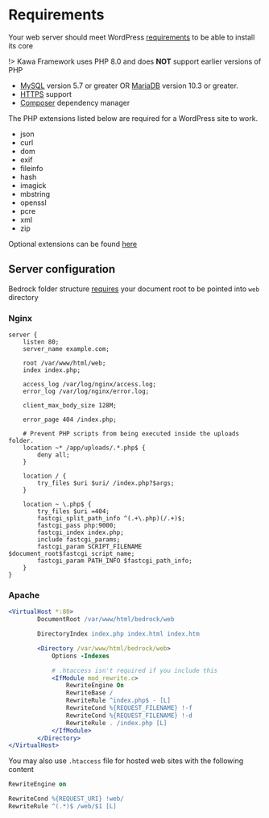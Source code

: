 # Requirements

Your web server should meet WordPress [requirements](https://wordpress.org/about/requirements/) to be able to install its core

!> Kawa Framework uses PHP 8.0 and does **NOT** support earlier versions of PHP

- [MySQL](https://www.mysql.com/) version 5.7 or greater OR [MariaDB](https://mariadb.org/) version 10.3 or greater.
- [HTTPS](https://wordpress.org/news/2016/12/moving-toward-ssl/) support
- [Composer](https://getcomposer.org/) dependency manager

The PHP extensions listed below are required for a WordPress site to work.

- json
- curl
- dom
- exif
- fileinfo
- hash
- imagick
- mbstring
- openssl
- pcre
- xml
- zip

Optional extensions can be found [here](https://make.wordpress.org/hosting/handbook/server-environment/)

## Server configuration

Bedrock folder structure [requires](https://docs.roots.io/bedrock/master/server-configuration/) your document root to be pointed into `web` directory

### Nginx

```nginx
server {
    listen 80;
    server_name example.com;

    root /var/www/html/web;
    index index.php;

    access_log /var/log/nginx/access.log;
    error_log /var/log/nginx/error.log;

    client_max_body_size 128M;

    error_page 404 /index.php;

    # Prevent PHP scripts from being executed inside the uploads folder.
    location ~* /app/uploads/.*.php$ {
        deny all;
    }
    
    location / {
        try_files $uri $uri/ /index.php?$args;
    }

    location ~ \.php$ {
        try_files $uri =404;
        fastcgi_split_path_info ^(.+\.php)(/.+)$;
        fastcgi_pass php:9000;
        fastcgi_index index.php;
        include fastcgi_params;
        fastcgi_param SCRIPT_FILENAME $document_root$fastcgi_script_name;
        fastcgi_param PATH_INFO $fastcgi_path_info;
    }
}
```

### Apache

```apache
<VirtualHost *:80>
        DocumentRoot /var/www/html/bedrock/web

        DirectoryIndex index.php index.html index.htm

        <Directory /var/www/html/bedrock/web>
            Options -Indexes

            # .htaccess isn't required if you include this
            <IfModule mod_rewrite.c>
                RewriteEngine On
                RewriteBase /
                RewriteRule ^index.php$ - [L]
                RewriteCond %{REQUEST_FILENAME} !-f
                RewriteCond %{REQUEST_FILENAME} !-d
                RewriteRule . /index.php [L]
            </IfModule>
        </Directory>
</VirtualHost>
```

You may also use `.htaccess` file for hosted web sites with the following content

```apache
RewriteEngine on

RewriteCond %{REQUEST_URI} !web/
RewriteRule ^(.*)$ /web/$1 [L]
```
